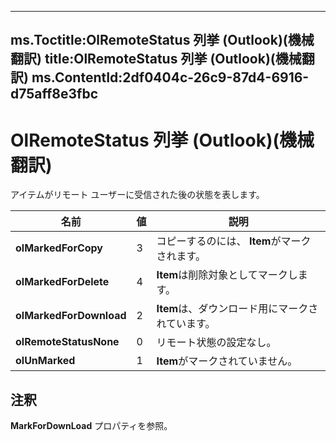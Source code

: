

---
ms.Toctitle:OlRemoteStatus 列挙 (Outlook)(機械翻訳)
title:OlRemoteStatus 列挙 (Outlook)(機械翻訳)
ms.ContentId:2df0404c-26c9-87d4-6916-d75aff8e3fbc
---
# OlRemoteStatus 列挙 (Outlook)(機械翻訳)




アイテムがリモート ユーザーに受信された後の状態を表します。

|**名前**|**値**|**説明**|
|---|---|---|
|**olMarkedForCopy**|3|コピーするのには、 **Item**がマークされます。|
|**olMarkedForDelete**|4|**Item**は削除対象としてマークします。|
|**olMarkedForDownload**|2|**Item**は、ダウンロード用にマークされています。|
|**olRemoteStatusNone**|0|リモート状態の設定なし。|
|**olUnMarked**|1|**Item**がマークされていません。|



## 注釈
**MarkForDownLoad** プロパティを参照。




